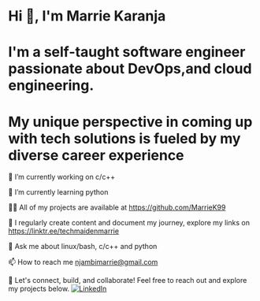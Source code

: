 # Hi 👋, I'm Marrie Karanja
# I'm a self-taught software engineer passionate about DevOps,and cloud engineering.
# My unique perspective in coming up with tech solutions is fueled by my diverse career experience

🔭 I’m currently working on c/c++

🌱 I’m currently learning python

👨‍💻 All of my projects are available at https://github.com/MarrieK99

📝 I regularly create content and document my journey, explore my links on https://linktr.ee/techmaidenmarrie

💬 Ask me about linux/bash, c/c++ and python

📫 How to reach me njambimarrie@gmail.com

📄 Let's connect, build, and collaborate! Feel free to reach out and explore my projects below.
[![LinkedIn](https://img.shields.io/badge/LinkedIn-Connect-blue)](https://www.linkedin.com/in/maryanne-karanja-783333234/)
 
